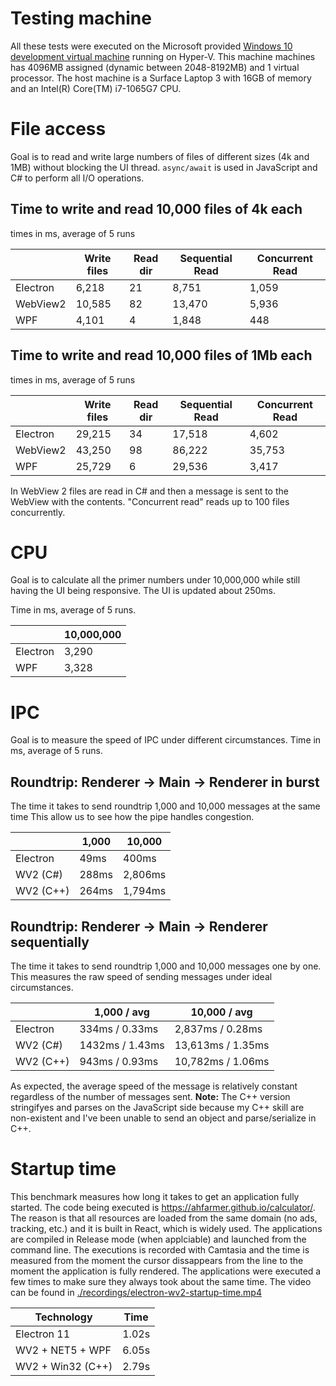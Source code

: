 # Testing machine

All these tests were executed on the Microsoft provided [Windows 10 development virtual machine](https://developer.microsoft.com/en-us/windows/downloads/virtual-machines/) running on Hyper-V. This machine  machines has
4096MB assigned (dynamic between 2048-8192MB) and 1 virtual processor.
The host machine is a Surface Laptop 3 with 16GB of memory and an Intel(R) Core(TM) i7-1065G7 CPU.

# File access

Goal is to read and write large numbers of files of different sizes (4k and 1MB) without blocking the UI thread.
`async/await` is used in JavaScript and C# to perform all I/O operations.

## Time to write and read 10,000 files of 4k each

times in ms, average of 5 runs

|          | Write files | Read dir | Sequential Read | Concurrent Read |
| ---------|-------------|----------|-----------------|-----------------|
| Electron |       6,218 |       21 |           8,751 |           1,059 |
| WebView2 |      10,585 |       82 |          13,470 |           5,936 |
| WPF      |       4,101 |        4 |           1,848 |             448 |

## Time to write and read 10,000 files of 1Mb each

times in ms, average of 5 runs

|          | Write files | Read dir | Sequential Read | Concurrent Read |
| ---------|-------------|----------|-----------------|-----------------|
| Electron |      29,215 |       34 |          17,518 |           4,602 |
| WebView2 |      43,250 |       98 |          86,222 |          35,753 |
| WPF      |      25,729 |        6 |          29,536 |           3,417 |

In WebView 2 files are read in C# and then a message is sent to the WebView with the contents.
"Concurrent read" reads up to 100 files concurrently.

# CPU

Goal is to calculate all the primer numbers under 10,000,000 while still having the UI being responsive. The UI is updated about 250ms.

Time in ms, average of 5 runs.

|          | 10,000,000 |
| ---------|------------|
| Electron |      3,290 |
| WPF      |      3,328 |

# IPC

Goal is to measure the speed of IPC under different circumstances.
Time in ms, average of 5 runs.

## Roundtrip: Renderer -> Main -> Renderer in burst

The time it takes to send roundtrip 1,000 and 10,000 messages at the same time
This allow us to see how the pipe handles congestion.

|          |  1,000 | 10,000 |
| ---------|--------|--------|
| Electron |   49ms |    400ms |
| WV2 (C#) |  288ms |  2,806ms |
| WV2 (C++)|  264ms |  1,794ms |

## Roundtrip: Renderer -> Main -> Renderer sequentially

The time it takes to send roundtrip 1,000 and 10,000 messages one by one.
This measures the raw speed of sending messages under ideal circumstances.

|          |  1,000 / avg    |   10,000 / avg    |
| ---------|-----------------|-------------------|
| Electron |  334ms / 0.33ms |  2,837ms / 0.28ms |
| WV2 (C#) | 1432ms / 1.43ms | 13,613ms / 1.35ms |
| WV2 (C++)|  943ms / 0.93ms | 10,782ms / 1.06ms |

As expected, the average speed of the message is relatively constant regardless of
the number of messages sent.
**Note:** The C++ version stringifyes and parses on the JavaScript side because
my C++ skill are non-existent and I've been unable to send an object and
parse/serialize in C++.

# Startup time

This benchmark measures how long it takes to get an application fully started. The code being
executed is https://ahfarmer.github.io/calculator/. The reason is that all resources are
loaded from the same domain (no ads, tracking, etc.) and it is built in React, which is widely
used.
The applications are compiled in Release mode (when applciable) and launched from the command
line. The executions is recorded with Camtasia and the time is measured from the moment the
cursor dissappears from the line to the moment the application is fully rendered.
The applications were executed a few times to make sure they always took about the same time.
The video can be found in [./recordings/electron-wv2-startup-time.mp4](./recordings/electron-wv2-startup-time.mp4)

| Technology       | Time |
| ---------------- | ---- |
| Electron 11      | 1.02s|
| WV2 + NET5 + WPF | 6.05s|
| WV2 + Win32 (C++)| 2.79s|
